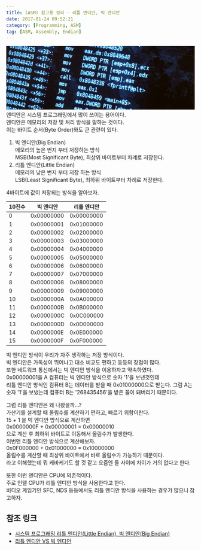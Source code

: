 ```yaml
---
title: (ASM) 참고용 정리 - 리틀 엔디안, 빅 엔디안
date: 2017-01-24 09:52:21
category: [Programming, ASM]
tag: [ASM, Assembly, Endian]
---
```

![](/images/ASM-ref-002/thumb.png)  
엔디안은 시스템 프로그래밍에서 많이 쓰이는 용어이다.  
엔디안은 메모리의 저장 및 처리 방식을 말하는 것이다.  
이는 바이트 순서(Byte Order)와도 큰 관련이 있다.

1. 빅 엔디안(Big Endian)  
메모리의 높은 번지 부터 저장하는 방식  
MSB(Most Significant Byte), 최상위 바이트부터 차례로 저장한다.  
2. 리틀 엔디안(Little Endian)  
메모리의 낮은 번지 부터 저장 하는 방식  
LSB(Least Significant Byte), 최하위 바이트부터 차례로 저장한다.  

4바이트에 값이 저장되는 방식을 알아보자.

10진수 | 빅 엔디안 | 리틀 엔디안
--- | --- | ---
0 | 0x00000000 | 0x00000000
1 | 0x00000001 | 0x01000000
2 | 0x00000002 | 0x02000000
3 | 0x00000003 | 0x03000000
4 | 0x00000004 | 0x04000000
5 | 0x00000005 | 0x05000000
6 | 0x00000006 | 0x06000000
7 | 0x00000007 | 0x07000000
8 | 0x00000008 | 0x08000000
9 | 0x00000009 | 0x09000000
10 | 0x0000000A | 0x0A000000
11 | 0x0000000B | 0x0B000000
12 | 0x0000000C | 0x0C000000
13 | 0x0000000D | 0x0D000000
14 | 0x0000000E | 0x0E000000
15 | 0x0000000F | 0x0F000000

빅 엔디안 방식이 우리가 자주 생각하는 저장 방식이다.  
빅 엔디안은 가독성이 뛰어나고 대소 비교도 편하고 등등의 장점이 많다.  
또한 네트워크 통신에서는 빅 엔디안 방식을 이용하자고 약속하였다.  
0x00000001을 A 컴퓨터는 빅 엔디안 방식으로 숫자 '1'을 보낸것인데  
리틀 엔디안 방식인 컴퓨터 B는 데이터를 받을 때 0x01000000으로 받는다.
그럼 A는 숫자 '1'을 보냈는데 컴퓨터 B는 '268435456'을 받은 꼴이 돼버리기 때문이다.

그럼 리틀 엔디안은 왜 나왔을까...?  
가산기를 설계할 때 올림수를 계산하기 편하고, 빠르기 위함이란다.  
15 + 1 을 빅 엔디안 방식으로 계산하면  
0x0000000F + 0x00000001 = 0x00000010  
으로 계산 후 최하위 바이트로 이동해서 올림수가 발생한다.  
이번앤 리틀 엔디안 방식으로 계산해보자.  
0x0F000000 + 0x01000000 = 0x10000000  
올림수를 계산할 때 최상위 바이트에서 바로 올림수가 가능하기 때문이다.  
라고 이해했는데 뭐 케바케기도 할 것 같고 요즘엔 둘 사이에 차이가 거의 없다고 한다.  

또한 이런 엔디안은 CPU에 의존적이다.  
주로 인텔 CPU가 리틀 엔디안 방식을 사용한다고 한다.  
비디오 게임기인 SFC, NDS 등등에서도 리틀 엔디안 방식을 사용하는 경우가 많으니 참고하자.  

## 참조 링크
* [시스템 프로그래밍 리틀 엔디안(Little Endian), 빅 엔디안(Big Endian)](http://blog.naver.com/krinlion/40137959041)  
* [리틀 엔디안 VS 빅 엔디안](http://genesis8.tistory.com/37)  
